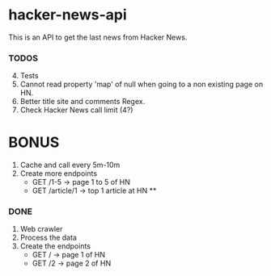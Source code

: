 # hacker-news-api

This is an API to get the last news from Hacker News.

### TODOS

4. Tests
5. Cannot read property 'map' of null when going to a non existing page on HN.
6. Better title site and comments Regex.
7. Check Hacker News call limit (4?)

# BONUS

1. Cache and call every 5m-10m
2. Create more endpoints
    - GET /1-5 -> page 1 to 5 of HN
    - GET /article/1 -> top 1 article at HN \*\*

### DONE

1. Web crawler
2. Process the data
3. Create the endpoints
    - GET / -> page 1 of HN
    - GET /2 -> page 2 of HN
